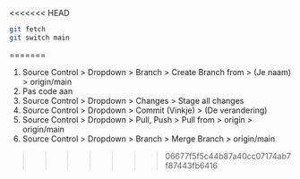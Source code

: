 <<<<<<< HEAD
```bash
git fetch
git switch main
```
=======
1. Source Control > Dropdown > Branch > Create Branch from > (Je naam) > origin/main
2. Pas code aan
3. Source Control > Dropdown > Changes > Stage all changes
4. Source Control > Dropdown > Commit (Vinkje) > (De verandering)
5. Source Control > Dropdown > Pull, Push > Pull from > origin > origin/main
5. Source Control > Dropdown > Branch > Merge Branch > origin/main
>>>>>>> 06677f5f5c44b87a40cc07174ab7f87443fb6416
